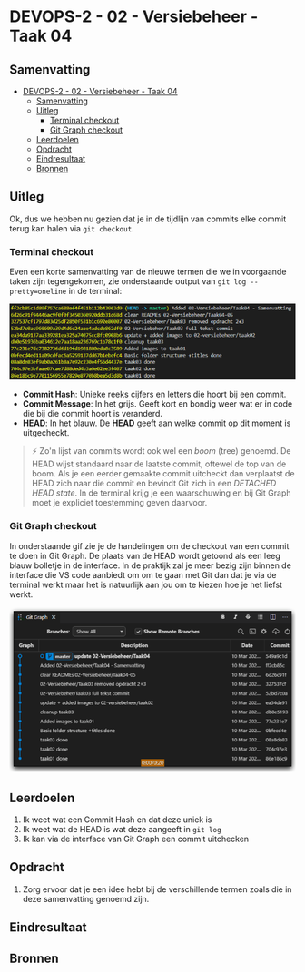 # DEVOPS-2 - 02 - Versiebeheer - Taak 04

## Samenvatting

- [DEVOPS-2 - 02 - Versiebeheer - Taak 04](#devops-2---02---versiebeheer---taak-04)
  - [Samenvatting](#samenvatting)
  - [Uitleg](#uitleg)
    - [Terminal checkout](#terminal-checkout)
    - [Git Graph checkout](#git-graph-checkout)
  - [Leerdoelen](#leerdoelen)
  - [Opdracht](#opdracht)
  - [Eindresultaat](#eindresultaat)
  - [Bronnen](#bronnen)

## Uitleg

Ok, dus we hebben nu gezien dat je in de tijdlijn van commits elke commit terug kan halen via `git checkout`. 

### Terminal checkout

Even een korte samenvatting van de nieuwe termen die we in voorgaande taken zijn tegengekomen, zie onderstaande output van `git log --pretty=oneline` in de terminal:

![](img/git-log-terminal.png)

* **Commit Hash**: Unieke reeks cijfers en letters die hoort bij een commit.
* **Commit Message**: In het grijs. Geeft kort en bondig weer wat er in code die bij die commit hoort is veranderd.
* **HEAD**: In het blauw. De **HEAD** geeft aan welke commit op dit moment is uitgecheckt.

> :zap: Zo'n lijst van commits wordt ook wel een _boom_ (tree) genoemd. De HEAD wijst standaard naar de laatste commit, oftewel de top van de boom. Als je een eerder gemaakte commit uitcheckt dan verplaatst de HEAD zich naar die commit en bevindt Git zich in een _DETACHED HEAD state_. In de terminal krijg je een waarschuwing en bij Git Graph moet je expliciet toestemming geven daarvoor. 

### Git Graph checkout

In onderstaande gif zie je de handelingen om de checkout van een commit te doen in Git Graph. De plaats van de HEAD wordt getoond als een leeg blauw bolletje in de interface. In de praktijk zal je meer bezig zijn binnen de interface die VS code aanbiedt om om te gaan met Git dan dat je via de terminal werkt maar het is natuurlijk aan jou om te kiezen hoe je het liefst werkt.

![](img/git-gitgraph-checkout.gif)

## Leerdoelen

1. Ik weet wat een Commit Hash en dat deze uniek is
2. Ik weet wat de HEAD is wat deze aangeeft in `git log`
3. Ik kan via de interface van Git Graph een commit uitchecken
## Opdracht

1. Zorg ervoor dat je een idee hebt bij de verschillende termen zoals die in deze samenvatting genoemd zijn.

## Eindresultaat



## Bronnen